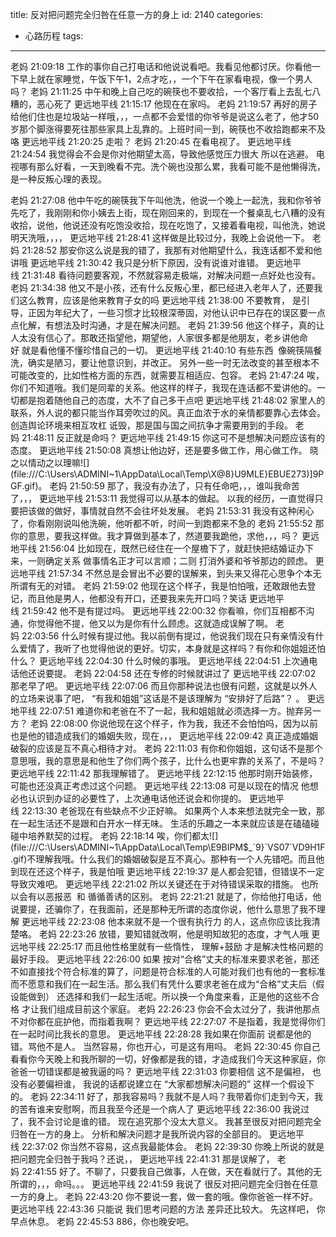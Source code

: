 title: 反对把问题完全归咎在任意一方的身上
id: 2140
categories:
  - 心路历程
tags:
---

<div>

老妈 21:09:18
工作的事你自己打电话和他说说看吧。我看见他都讨厌。你看他一下早上就在家睡觉，午饭下午1，2点才吃，，一个下午在家看电视，像一个男人吗？
老妈 21:11:25
中午和晚上自己吃的碗筷也不要收拾，一个客厅看上去乱七八糟的，恶心死了
更远地平线 21:15:17
他现在在家吗。
老妈 21:19:57
再好的房子给他们住也是垃圾站一样哦，，，一点都不会爱惜的你爷爷是说这么老了，他才50岁那个脚涨得要死往那些家具上乱靠的。上班时间一到，碗筷也不收拾跑都来不及咯
更远地平线 21:20:25
走啦？
老妈 21:20:45
在看电视了。
更远地平线 21:24:54
我觉得会不会是你对他期望太高，导致他感觉压力很大 所以在逃避。 电视哪有那么好看，一天到晚看不完。洗个碗也没那么累，我看可能不是他懒得洗，是一种反叛心理的表现。

</div>
<div>老妈 21:27:08
他中午吃的碗筷我下午叫他洗，他说一个晚上一起洗，我和你爷爷先吃了，我刚刚和你小姨去上街，现在刚回来的，到现在一个餐桌乱七八糟的没有收拾，说他，他说还没有吃饱没收拾，现在吃饱了，又接着看电视，叫他洗，她说明天洗哦，，，，
更远地平线 21:28:41
这样做是比较过分，我晚上会说他一下。
老妈 21:28:52
那安你这么说是我的错了，我那有对他期望什么，我连话都不爱和他讲哦
更远地平线 21:30:42
我只是分析下原因，没有说谁对谁错。
更远地平线 21:31:48
看待问题要客观，不然就容易走极端，对解决问题一点好处也没有。
老妈 21:34:38
他又不是小孩，还有什么反叛心里，都已经进入老年人了，还要我们这么教育，应该是他来教育子女的吗
更远地平线 21:38:00
不要教育， 是引导，正因为年纪大了，一些习惯才比较根深蒂固，对他认识中已存在的误区要一点点化解，有想法及时沟通，才是在解决问题。
老妈 21:39:56
他这个样子，真的让人太没有信心了。那敢还指望他，期望他，人家很多都是他朋友，老乡讲他命好 就是看他懂不懂珍惜自己的一切。
更远地平线 21:40:10
有些东西  像碗筷隔餐洗，确实是陋习，要让他意识到，并改正。 另外一些一时无法改变的甚至根本不可能改变的，比如性格方面的东西，就需要互相适应、包容。
老妈 21:47:24
唉，你们不知道哦。我们是同辈的关系。他这样的样子，我现在连话都不爱讲他的。一切都是抱着随他自己的态度，大不了自己多干点吧
更远地平线 21:48:02
家里人的联系，外人说的都只能当作耳旁吹过的风。真正血浓于水的亲情都要靠心去体会。
创造舆论环境来相互攻杠 诋毁，那是国与国之间抗争才需要用到的手段。
老妈 21:48:11
反正就是命吗？
更远地平线 21:49:15
你这可不是想解决问题应该有的态度。
更远地平线 21:50:08
真想让他边好，还是要多做工作，用心做工作。 晓之以情动之以理嘛![](file:///C:\Users\ADMINI~1\AppData\Local\Temp\X@8}U9MLE}EBUE273)]9PGF.gif)。
老妈 21:50:59
那了，我没有办法了，只有任命吧，，，谁叫我命苦了，，，
更远地平线 21:53:11
我觉得可以从基本的做起。
以我的经历，一直觉得只要把该做的做好，事情就自然不会往坏处发展。
老妈 21:53:31
我没有这种闲心了，你看刚刚说叫他洗碗，他听都不听，时间一到跑都来不急的
老妈 21:55:52
那你的意思，要我这样做。我才算做到基本了，然道要我跪他，求他，，，吗？
更远地平线 21:56:04
比如现在，既然已经住在一个屋檐下了，就赶快把结婚证办下来，一则确定关系 做事情名正才可以言顺；二则 打消外婆和爷爷那边的顾虑。
更远地平线 21:57:34
不然总是会冒出不必要的误解来，到头来又得花心思争个本无所谓有无的对错。
老妈 21:59:02
他现在这个样子，我是怕怕哦，还敢跟他去登记，而且他是男人，他都没有开口，还要我来先开口吗？笑话
更远地平线 21:59:42
他不是有提过吗。
更远地平线 22:00:32
你看嘛，你们互相都不沟通，你觉得他不提，他又以为是你有什么顾虑。这就造成误解了啊。
老妈 22:03:56
什么时候有提过他。我以前倒有提过，他说我们现在只有亲情没有什么爱情了，我听了也觉得他说的更好。切实，本身就是这样吗？有你和你姐姐还怕什么？
更远地平线 22:04:30
什么时候的事哦。
更远地平线 22:04:51
上次通电话他还说要提。
老妈 22:04:58
还在专修的时候就讲过了
更远地平线 22:07:02
那老早了吧。
更远地平线 22:07:06
而且你那种说法也很有问题，这就是以外人的立场来说事了吧， “有我和姐姐”这话是不是该理解为 “安排好了后路”？ 。
更远地平线 22:07:51
难道你和老爸在不了一起，我和姐姐就必须选择一方。抛弃另一方？
老妈 22:08:00
你说他现在这个样子，作为我，我还不会怕怕吗，因为以前也是他的错造成我们的婚姻失败，现在，，，
更远地平线 22:09:42
真正造成婚姻破裂的应该是互不真心相待才对。
老妈 22:11:03
有你和你姐姐，这句话不是那个意思哦，我的意思是和他生了你们两个孩子，比什么也更牢靠的关系了，不是吗？
更远地平线 22:11:42
那我理解错了。
更远地平线 22:12:15
他那时刚开始装修，可能也还没真正考虑过这个问题。
更远地平线 22:13:08
可是以现在的情况 他想必也认识到办证的必要性了，上次通电话他还说会和你提的。
更远地平线 22:13:30
老爸现在有些缺点不少正好嘛。 如果两个人本来想法就完全一致，那在一起生活还不是跟和白开水一样无味。 生活的乐趣之一本来就应该是在磕磕碰碰中培养默契的过程。
老妈 22:18:14
唉，你们都太![](file:///C:\Users\ADMINI~1\AppData\Local\Temp\E9BIPM$_`9}`VS07`VD9H1F.gif)不理解我哦。什么我们的婚姻破裂是互不真心。那种有一个人先错吧。而且他到现在还这个样子，我是怕哦
更远地平线 22:19:37
是人都会犯错，但错误不一定导致灾难吧。
更远地平线 22:21:02
所以关键还在于对待错误采取的措施。 也所以会有以恶报恶  和 循循善诱的区别。
老妈 22:21:21
就是了，你给他打电话，他说要提，还骗你了，在我面前，还是那种无所谓的态度你说，他什么意思了我不理解
更远地平线 22:23:08
他本来就不是一个很有执行力 的人，这点你应该比我清楚咯。
老妈 22:23:26
放错，要知错就改啊，他是明知故犯的态度，才气人哦
更远地平线 22:25:17
而且他性格里就有一些惰性， 理解+鼓励 才是解决性格问题的最好手段。
更远地平线 22:26:00
如果 按对“合格”丈夫的标准来要求老爸，那还不如直接找个符合标准的算了，问题是符合标准的人可能对我们也有他的一套标准而不愿意和我们在一起生活。那么我们有凭什么要求老爸在成为“合格”丈夫后（假设能做到） 还选择和我们一起生活呢。所以换一个角度来看，正是他的这些不合格 才让我们组成目前这个家庭。
老妈 22:26:23
你会不会太过分了，我讲他那点不对你都在庇护他，而指着我啊？
更远地平线 22:27:07
不是指着，我是觉得你们在一起时间比我长的意思。
更远地平线 22:28:28
我如果在你面前 说都是他的错。骂他不是人。 当然容易，你也开心，可是这有用吗。
老妈 22:30:45
你自己看看你今天晚上和我所聊的一切，好像都是我的错，才造成我们今天这种家庭，你爸爸一切错误都是被我逼的吗？
更远地平线 22:31:03
你要相信 这不是偏袒， 也没有必要偏袒谁， 我说的话都说建立在 “大家都想解决问题的” 这样一个假设下的。
老妈 22:34:11
好了，那我容易吗？我就不是人吗？我带着你们走到今天，我的苦有谁来安慰啊，而且我至今还是一个病人了
更远地平线 22:36:00
我说过了，我不会讨论是谁的错。 现在追究那个没太大意义。 我甚至很反对把问题完全归咎在一方的身上。 分析和解决问题才是我所说内容的全部目的。
更远地平线 22:37:02
你当然不容易，这点我最能体会。
老妈 22:39:30
你晚上所说的就是把问题完全归咎于我吗？还说，，
更远地平线 22:41:31
那是误解了，
老妈 22:41:55
好了。不聊了，只要我自己做事，人在做，天在看就行了。其他的无所谓的，，，命吗。。。
更远地平线 22:41:59
我说了 很反对把问题完全归咎在任意一方的身上。
老妈 22:43:20
你不要说一套，做一套的哦。像你爸爸一样不好。
更远地平线 22:43:36
只能说 我们思考问题的方法 差异还比较大。
先这样吧， 你早点休息。
老妈 22:45:53
886，你也晚安吧。</div>